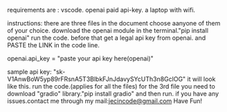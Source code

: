 requirements are :
vscode.
openai paid api-key.
a laptop with wifi.

instructions:
there are three files in the document choose aanyone of them of your choice.
download the openai module in the terminal."pip install openai"
run the code. before that get a legal api key from openai. 
and PASTE the LINK in the code line.

openai.api_key = "paste your api key here(openai)"

sample api key:
"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"
it will look like this.
run the code.(applies for all the files)
for the 3rd file you need to download "gradio" library."pip install gradio" and then run.
if you have any issues.contact me through my mail:jecincode@gmail.com
Have Fun!
